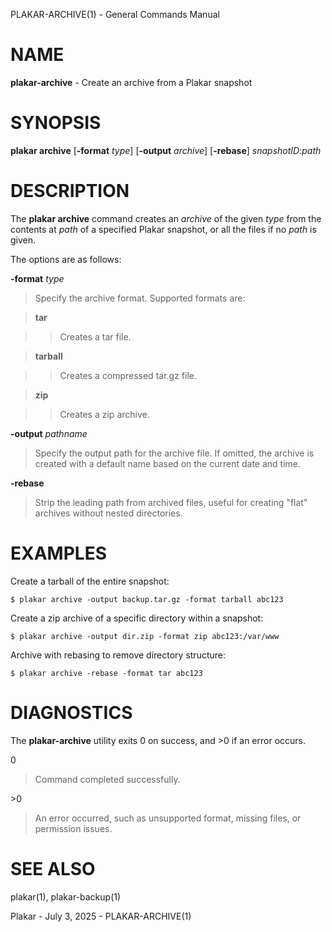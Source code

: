 PLAKAR-ARCHIVE(1) - General Commands Manual

# NAME

**plakar-archive** - Create an archive from a Plakar snapshot

# SYNOPSIS

**plakar&nbsp;archive**
\[**-format**&nbsp;*type*]
\[**-output**&nbsp;*archive*]
\[**-rebase**]
*snapshotID*:*path*

# DESCRIPTION

The
**plakar archive**
command creates an
*archive*
of the given
*type*
from the contents at
*path*
of a specified Plakar snapshot, or all the files if no
*path*
is given.

The options are as follows:

**-format** *type*

> Specify the archive format.
> Supported formats are:

> **tar**

> > Creates a tar file.

> **tarball**

> > Creates a compressed tar.gz file.

> **zip**

> > Creates a zip archive.

**-output** *pathname*

> Specify the output path for the archive file.
> If omitted, the archive is created with a default name based on the
> current date and time.

**-rebase**

> Strip the leading path from archived files, useful for creating "flat"
> archives without nested directories.

# EXAMPLES

Create a tarball of the entire snapshot:

	$ plakar archive -output backup.tar.gz -format tarball abc123

Create a zip archive of a specific directory within a snapshot:

	$ plakar archive -output dir.zip -format zip abc123:/var/www

Archive with rebasing to remove directory structure:

	$ plakar archive -rebase -format tar abc123

# DIAGNOSTICS

The **plakar-archive** utility exits&#160;0 on success, and&#160;&gt;0 if an error occurs.

0

> Command completed successfully.

&gt;0

> An error occurred, such as unsupported format, missing files, or
> permission issues.

# SEE ALSO

plakar(1),
plakar-backup(1)

Plakar - July 3, 2025 - PLAKAR-ARCHIVE(1)
